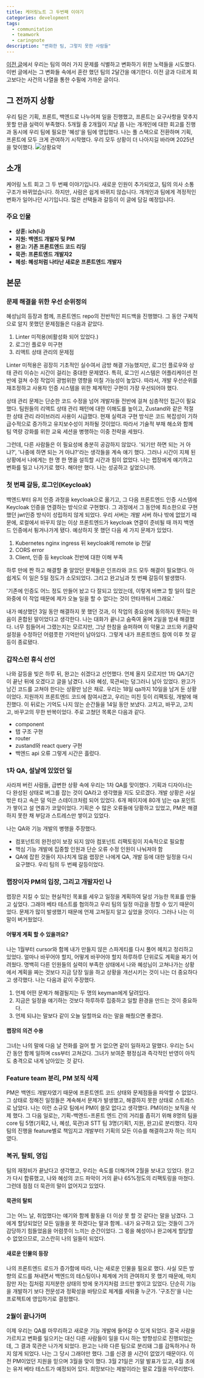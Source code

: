 ```yaml
---
title: 케어링노트 그 두번째 이야기
categories: development
tags:
  - communitation
  - teamwork
  - caringnote
description: "변화한 팀, 그렇지 못한 사람들"
---
```


[이전 글](../caringnote-retrospective-1/)에서 우리는 팀의 여러 가지 문제를 식별하고 변화하기 위한 노력들을 시도했다. 이번 글에서는 그 변화들 속에서 혼란 했던 팀의 2달간을 얘기한다. 이전 글과 다르게 회고보다는 사건의 나열을 통한 수필에 가까운 글이다.

## 그 전까지 상황

우리 팀은 기획, 프론트, 백엔드로 나누어져 일을 진행했고, 프론트는 요구사항을 맞추지 못할 만큼 실력이 부족했다. 5개월 중 2개월이 지날 쯤 나는 개개인에 대한 회고를 진행과 동시에 우리 팀에 필요한 '혜성'을 팀에 영입했다. 나는 풀 스택으로 전환하며 기획, 프론트에 모두 크게 관여하기 시작했다. 우리 모두 상황이 더 나아지길 바라며 2025년을 맞이했다.
![상황요약](../../assets/images/2025-04-04-caringnote2/summary.png)

## 소개

케어링 노트 회고 그 두 번째 이야기입니다. 새로운 인원이 추가되었고, 팀의 의사 소통 구조가 바뀌었습니다. 하지만, 사람은 쉽게 바뀌지 않습니다. 개개인과 팀에게 격정적인 변화가 일어나던 시기입니다. 많은 선택들과 갈등이 이 글에 담길 예정입니다.

### 주요 인물

- **상훈: ich(나)**
- **지원: 백엔드 개발자 및 PM**
- **완고: 기존 프론트엔드 코드 리딩**
- **묵관: 프론트엔드 개발자2**
- **혜성: 혜성처럼 나타난 새로운 프론트엔드 개발자**

## 본문

### 문제 해결을 위한 우선 순위정의

혜성님의 등장과 함께, 프론트엔드 repo의 전반적인 피드백을 진행했다. 그 동안 구체적으로 알지 못했던 문제점들은 다음과 같았다.

1. Linter 미적용(비활성화 되어 있었다.)
2. 로그인 플로우 미구현
3. 리액트 상태 관리의 문제점

Linter 미적용은 굉장히 기초적인 실수여서 금방 해결 가능했지만, 로그인 플로우와 상태 관리 이슈는 시간이 걸리는 중대한 문제였다. 특히, 로그인 시스템은 어플리케이션 전반에 걸쳐 수정 작업이 광범위한 영향을 미칠 가능성이 높았다. 따라서, 개발 우선순위를 재조정하고 사용자 인증 시스템을 위한 체계적인 구현이 가장 우선되어야 했다.

상태 관리 문제는 단순한 코드 수정을 넘어 개발자들 전반에 걸쳐 심층적인 접근이 필요했다. 팀원들의 리액트 상태 관리 패턴에 대한 이해도를 높이고, Zustand와 같은 적절한 상태 관리 라이브러리 사용이 시급했다. 현재 실력과 구현 방식은 코드 복잡성이 기하급수적으로 증가하고 유지보수성이 저하될 것이었다. 따라서 기술적 부채 해소와 함께 팀 역량 강화를 위한 교육 세션을 병행하는 이중 전략을 세웠다.

그런데, 다른 사람들은 이 필요성에 충분히 공감하지 않았다. '되기만 하면 되는 거 아냐?', '나중에 하면 되는 거 아냐?'라는 생각들을 계속 얘기 했다. 그러나 시간이 지체 된 상황에서 나에게는 한 명 한 명을 설득할 시간과 힘이 없었다. 나는 랩장에게 얘기하고 변화를 밀고 나가기로 했다. 해야만 했다. 나는 성공하고 싶었으니까.

### 첫 번째 갈등, 로그인(Keycloak)

백엔드부터 유저 인증 과정을 keycloak으로 옮기고, 그 다음 프론트엔드 인증 시스템에 Keycloak 인증을 연결하는 방식으로 구현했다. 그 과정에서 그 동안에 최소한으로 구현했던 jwt인증 방식이 성립하지 않게 되었다. 우리 서버는 개발 서버 하나 밖에 없었기 때문에, 로컬에서 바꾸지 않는 이상 프론트엔드가 keycloak 연결이 준비될 때 까지 백엔드 인증에서 튕겨나가게 됐다. 예상하지 못 했던 다음 세 가지 문제가 있었다.

1. Kubernetes nginx ingress 뒤 keycloak에 remote ip 전달
2. CORS error
3. Client, 인증 등 keycloak 전반에 대한 이해 부족

하루 만에 짠 하고 해결할 줄 알았던 문제들은 인프라와 코드 모두 해결이 필요했다. 아쉽게도 이 일은 5일 정도가 소모되었다. 그리고 완고님과 첫 번째 갈등이 발생했다.

'기존에 인증도 어느 정도 만들어 놨고 다 잘되고 있었는데, 이렇게 바쁘고 할 일이 많은 와중에 이 작업 때문에 제가 오늘 일을 할 수 없다는 것이 안타까워서 그래요.'

내가 예상했던 3일 동안 해결하지 못 했던 것과, 이 작업의 중요성에 동의하지 못하는 마음이 혼합된 말이었다고 생각한다. 나는 대화가 끝나고 숨죽여 울며 2일을 밤새 해결했다. 너무 힘들어서 그랬는지는 모르지만, 그냥 한참을 슬퍼하며 이 악물고 코드와 키클락 설정을 수정하던 어렴풋한 기억만이 남아있다. 그렇게 내가 프론트엔드 참여 이후 첫 갈등이 종료됐다.

### 갑작스런 휴식 선언

나와 갈등을 빚은 하루 뒤, 완고는 쉬겠다고 선언했다. 언제 올지 모르지만 1차 QA기간이 끝난 뒤에 오겠다고 글을 남겼다. 나와 혜성, 묵관씨는 덩그러니 남아 있었다. 완고가 남긴 코드를 고쳐야 한다는 상황만 남은 채로. 우리는 18일 qa까지 10일을 남겨 둔 상황이었다. 지원까지 프론트엔드 코드에 참여시켰고, 우리는 미친 듯이 리팩토링, 개발에 매진했다.
이 뒤로는 기억도 나지 않는 순간들을 14일 동안 보냈다. 고치고, 바꾸고, 고치고, 바꾸고의 무한 반복이었다. 주로 고쳤던 목록은 다음과 같다.

- component
- 탭 구조 구현
- router
- zustand와 react query 구현
- 백엔드 api 오류
  그렇게 시간은 흘렀다.

### 1차 QA, 설날에 있었던 일

사라져 버린 사람들, 급변한 상황 속에 우리는 1차 QA를 맞이했다. 기획과 디자이너는 다 완성된 상태로 버그를 잡는 것이 QA라고 생각했을 지도 모르겠다. 개발 상황은 사실 밖은 타고 속은 덜 익은 스테이크처럼 되어 있었다. 6개 페이지에 80개 넘는 qa 포인트가 쌓이고 설 연휴가 코앞이었다. 기획은 수 많은 오류들에 당황하고 있었고, PM은 해결하지 못한 채 부담과 스트레스만 쌓이고 있었다.

나는 QA와 기능 개발의 병행을 주장했다.

- 컴포넌트의 완전성이 보장 되지 않아 컴포넌트 리팩토링이 지속적으로 필요함
- 핵심 기능 개발에 집중할 인원과 단순 오류 수정 인원이 나눠져야 함
- QA에 잡힌 것들이 지나치게 많음
  랩장은 나에게 QA, 개발 등에 대한 일정을 다시 요구했다. 우리 팀의 두 번째 갈등이었다.

### 랩장이자 PM의 입장, 그리고 개발자인 나

랩장은 지킬 수 있는 현실적인 목표를 세우고 일정을 계획하여 달성 가능한 목표를 만들고 싶었다. 그래야 베타 테스트를 협의하고 우리 팀의 일정 마감을 정할 수 있기 때문이었다. 문제가 많이 발생했기 때문에 언제 고쳐질지 알고 싶었을 것이다. 그러나 나는 이 말이 버거웠었다.

#### 어떻게 계획 할 수 있을까요?

나는 1월부터 cursor와 함께 내가 만들지 않은 스파게티를 다시 풀어 헤치고 정리하고 있었다. 얼마나 바꾸어야 할지, 어떻게 바꾸어야 할지 하루하루 단위로도 계획을 짜기 어려웠다. 명백히 다른 인원들의 실력이 부족한 상태에서 나와 혜성님이 고쳐나가는 상황에서 계획을 짜는 것보다 지금 당장 일을 하고 상황을 개선시키는 것이 나는 더 중요하다고 생각했다. 나는 다음과 같이 주장했다.

1. 언제 어떤 문제가 해결될지는 두 명의 keyman에게 달려있다.
2. 지금은 일정을 얘기하는 것보다 하루하루 집중하고 일할 환경을 만드는 것이 중요하다.
3. 언제 되냐는 말보다 같이 오늘 일할까요 라는 말을 해줬으면 좋겠다.

#### 랩장의 의견 수용

그녀는 나의 말에 다음 날 전화를 걸어 할 거 없으면 같이 일하자고 말했다. 우리는 5시간 동안 함께 일하며 css부터 고쳐갔다. 그녀가 보여준 평정심과 즉각적인 반영이 아직도 충격으로 내게 남아있는 것 같다.

### Feature team 분리, PM 보직 삭제

PM은 백엔드 개발자였기 때문에 프론트엔트 코드 상태와 문제점들을 파악할 수 없었다. 그 상태로 정해진 일정들은 계속해서 문제가 발생했고, 해결하지 못한 상태로 스트레스로 남았다. 나는 이런 소규모 팀에서 PM이 쓸모 없다고 생각했다. PM이라는 보직을 삭제 했다. 그 다음 일로는, 기획-백엔드-프론트 엔드 간의 거리를 좁히기 위해 8명의 팀을 core 팀 5명(기획2, 나, 혜성, 묵관)과 STT 팀 3명(기획1, 지원, 완고)로 분리했다. 각자 팀의 진행을 feature별로 책임지고 개발부터 기획의 모든 이슈를 해결하고자 하는 의지였다.

### 복귀, 탈퇴, 영입

팀의 재정비가 끝났다고 생각했고, 우리는 속도를 더해가며 2월을 보내고 있었다. 완고가 다시 합류했고, 나와 혜성의 코드 파악이 거의 끝나 65%정도의 리팩토링을 마쳤다. 그런데 점점 더 묵관의 말이 없어지고 있었다.

#### 묵관의 탈퇴

그는 어느 날, 취업했다는 얘기와 함께 활동을 더 이상 못 할 것 같다는 말을 남겼다. 그에게 할당되었던 모든 일들을 못 하겠다는 말과 함께.. 내가 요구하고 있는 것들이 그가 감당하기 힘들었음을 어렴풋이 느끼는 순간이었다. 그 몫을 혜성이나 완고에게 할당할 수 없었으므로, 고스란히 나의 일들이 되었다.

#### 새로운 인물의 등장

나의 프론트엔드 로드가 증가함에 따라, 나는 새로운 인물을 필요로 했다. 사실 모든 방향의 로드를 쳐내면서 백엔드의 테스팅이나 체계에 거의 관여하지 못 했기 때문에, 마치 잠만 자는 집처럼 지저분한 상태의 방에 옷가지처럼 코드만 쌓이고 있었다. 단순히 기능을 개발하기 보다 전문성과 정확성을 바탕으로 체계를 세워줄 누군가. '구조진'을 나는 프로젝트에 영입하기로 결정했다.

### 2월이 끝나가며

이제 우리는 QA를 마무리하고 새로운 기능 개발에 들어갈 수 있게 되었다. 결국 사람을 가르치고 변화를 일으키는 대신 다른 사람들이 일을 다시 하는 방향성으로 진행되었는데, 그 결과 묵관은 나가게 되었다. 완고는 나와 다른 팀으로 분리돼 그를 감독하거나 하지 않게 되었다. 나는 그 당시 그래야만 했다. 그를 신경 쓸 시간이 없었기 때문이다. 이전 PM이었던 지원을 믿으며 3월을 맞이 했다. 3월 21일은 기말 발표가 있고, 4월 초에는 유저 베타 테스트가 예정되어 있다. 희망보다는 제발이라는 말로 2월을 마무리했다.
